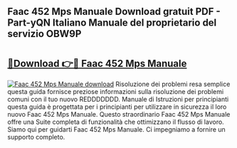## Faac 452 Mps Manuale Download gratuit PDF - Part-yQN Italiano Manuale del proprietario del servizio OBW9P

# <h2><a href="http://dfgezkr.blite.top/?on=Faac+452+Mps+Manuale">🔗Download 👉🔴 Faac 452 Mps Manuale</a></h2>

[![Faac 452 Mps Manuale download](https://i.imgur.com/lujVjoI.png)](http://dfgezkr.blite.top/?on=Faac+452+Mps+Manuale)
Risoluzione dei problemi resa semplice questa guida fornisce preziose informazioni sulla risoluzione dei problemi comuni con il tuo nuovo REDDDDDDD. Manuale di Istruzioni per principianti questa guida è progettata per i principianti per utilizzare in sicurezza il loro nuovo Faac 452 Mps Manuale. Questo straordinario Faac 452 Mps Manuale offre una Suite completa di funzionalità che ottimizzano il flusso di lavoro. Siamo qui per guidarti Faac 452 Mps Manuale. Ci impegniamo a fornire un supporto completo.
